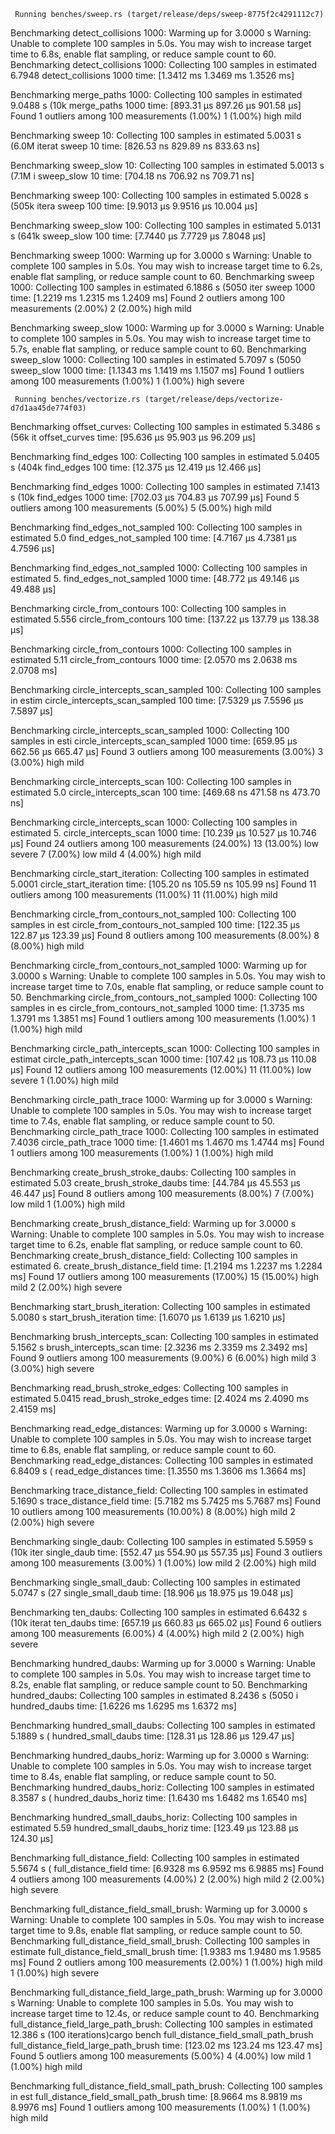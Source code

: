      Running benches/sweep.rs (target/release/deps/sweep-8775f2c4291112c7)
Benchmarking detect_collisions 1000: Warming up for 3.0000 s
Warning: Unable to complete 100 samples in 5.0s. You may wish to increase target time to 6.8s, enable flat sampling, or reduce sample count to 60.
Benchmarking detect_collisions 1000: Collecting 100 samples in estimated 6.7948
detect_collisions 1000  time:   [1.3412 ms 1.3469 ms 1.3526 ms]

Benchmarking merge_paths 1000: Collecting 100 samples in estimated 9.0488 s (10k
merge_paths 1000        time:   [893.31 µs 897.26 µs 901.58 µs]
Found 1 outliers among 100 measurements (1.00%)
  1 (1.00%) high mild

Benchmarking sweep 10: Collecting 100 samples in estimated 5.0031 s (6.0M iterat
sweep 10                time:   [826.53 ns 829.89 ns 833.63 ns]

Benchmarking sweep_slow 10: Collecting 100 samples in estimated 5.0013 s (7.1M i
sweep_slow 10           time:   [704.18 ns 706.92 ns 709.71 ns]

Benchmarking sweep 100: Collecting 100 samples in estimated 5.0028 s (505k itera
sweep 100               time:   [9.9013 µs 9.9516 µs 10.004 µs]

Benchmarking sweep_slow 100: Collecting 100 samples in estimated 5.0131 s (641k
sweep_slow 100          time:   [7.7440 µs 7.7729 µs 7.8048 µs]

Benchmarking sweep 1000: Warming up for 3.0000 s
Warning: Unable to complete 100 samples in 5.0s. You may wish to increase target time to 6.2s, enable flat sampling, or reduce sample count to 60.
Benchmarking sweep 1000: Collecting 100 samples in estimated 6.1886 s (5050 iter
sweep 1000              time:   [1.2219 ms 1.2315 ms 1.2409 ms]
Found 2 outliers among 100 measurements (2.00%)
  2 (2.00%) high mild

Benchmarking sweep_slow 1000: Warming up for 3.0000 s
Warning: Unable to complete 100 samples in 5.0s. You may wish to increase target time to 5.7s, enable flat sampling, or reduce sample count to 60.
Benchmarking sweep_slow 1000: Collecting 100 samples in estimated 5.7097 s (5050
sweep_slow 1000         time:   [1.1343 ms 1.1419 ms 1.1507 ms]
Found 1 outliers among 100 measurements (1.00%)
  1 (1.00%) high severe

     Running benches/vectorize.rs (target/release/deps/vectorize-d7d1aa45de774f03)
Benchmarking offset_curves: Collecting 100 samples in estimated 5.3486 s (56k it
offset_curves           time:   [95.636 µs 95.903 µs 96.209 µs]

Benchmarking find_edges 100: Collecting 100 samples in estimated 5.0405 s (404k
find_edges 100          time:   [12.375 µs 12.419 µs 12.466 µs]

Benchmarking find_edges 1000: Collecting 100 samples in estimated 7.1413 s (10k
find_edges 1000         time:   [702.03 µs 704.83 µs 707.99 µs]
Found 5 outliers among 100 measurements (5.00%)
  5 (5.00%) high mild

Benchmarking find_edges_not_sampled 100: Collecting 100 samples in estimated 5.0
find_edges_not_sampled 100
                        time:   [4.7167 µs 4.7381 µs 4.7596 µs]

Benchmarking find_edges_not_sampled 1000: Collecting 100 samples in estimated 5.
find_edges_not_sampled 1000
                        time:   [48.772 µs 49.146 µs 49.488 µs]

Benchmarking circle_from_contours 100: Collecting 100 samples in estimated 5.556
circle_from_contours 100
                        time:   [137.22 µs 137.79 µs 138.38 µs]

Benchmarking circle_from_contours 1000: Collecting 100 samples in estimated 5.11
circle_from_contours 1000
                        time:   [2.0570 ms 2.0638 ms 2.0708 ms]

Benchmarking circle_intercepts_scan_sampled 100: Collecting 100 samples in estim
circle_intercepts_scan_sampled 100
                        time:   [7.5329 µs 7.5596 µs 7.5897 µs]

Benchmarking circle_intercepts_scan_sampled 1000: Collecting 100 samples in esti
circle_intercepts_scan_sampled 1000
                        time:   [659.95 µs 662.56 µs 665.47 µs]
Found 3 outliers among 100 measurements (3.00%)
  3 (3.00%) high mild

Benchmarking circle_intercepts_scan 100: Collecting 100 samples in estimated 5.0
circle_intercepts_scan 100
                        time:   [469.68 ns 471.58 ns 473.70 ns]

Benchmarking circle_intercepts_scan 1000: Collecting 100 samples in estimated 5.
circle_intercepts_scan 1000
                        time:   [10.239 µs 10.527 µs 10.746 µs]
Found 24 outliers among 100 measurements (24.00%)
  13 (13.00%) low severe
  7 (7.00%) low mild
  4 (4.00%) high mild

Benchmarking circle_start_iteration: Collecting 100 samples in estimated 5.0001
circle_start_iteration  time:   [105.20 ns 105.59 ns 105.99 ns]
Found 11 outliers among 100 measurements (11.00%)
  11 (11.00%) high mild

Benchmarking circle_from_contours_not_sampled 100: Collecting 100 samples in est
circle_from_contours_not_sampled 100
                        time:   [122.35 µs 122.87 µs 123.39 µs]
Found 8 outliers among 100 measurements (8.00%)
  8 (8.00%) high mild

Benchmarking circle_from_contours_not_sampled 1000: Warming up for 3.0000 s
Warning: Unable to complete 100 samples in 5.0s. You may wish to increase target time to 7.0s, enable flat sampling, or reduce sample count to 50.
Benchmarking circle_from_contours_not_sampled 1000: Collecting 100 samples in es
circle_from_contours_not_sampled 1000
                        time:   [1.3735 ms 1.3791 ms 1.3851 ms]
Found 1 outliers among 100 measurements (1.00%)
  1 (1.00%) high mild

Benchmarking circle_path_intercepts_scan 1000: Collecting 100 samples in estimat
circle_path_intercepts_scan 1000
                        time:   [107.42 µs 108.73 µs 110.08 µs]
Found 12 outliers among 100 measurements (12.00%)
  11 (11.00%) low severe
  1 (1.00%) high mild

Benchmarking circle_path_trace 1000: Warming up for 3.0000 s
Warning: Unable to complete 100 samples in 5.0s. You may wish to increase target time to 7.4s, enable flat sampling, or reduce sample count to 50.
Benchmarking circle_path_trace 1000: Collecting 100 samples in estimated 7.4036
circle_path_trace 1000  time:   [1.4601 ms 1.4670 ms 1.4744 ms]
Found 1 outliers among 100 measurements (1.00%)
  1 (1.00%) high mild

Benchmarking create_brush_stroke_daubs: Collecting 100 samples in estimated 5.03
create_brush_stroke_daubs
                        time:   [44.784 µs 45.553 µs 46.447 µs]
Found 8 outliers among 100 measurements (8.00%)
  7 (7.00%) low mild
  1 (1.00%) high mild

Benchmarking create_brush_distance_field: Warming up for 3.0000 s
Warning: Unable to complete 100 samples in 5.0s. You may wish to increase target time to 6.2s, enable flat sampling, or reduce sample count to 60.
Benchmarking create_brush_distance_field: Collecting 100 samples in estimated 6.
create_brush_distance_field
                        time:   [1.2194 ms 1.2237 ms 1.2284 ms]
Found 17 outliers among 100 measurements (17.00%)
  15 (15.00%) high mild
  2 (2.00%) high severe

Benchmarking start_brush_iteration: Collecting 100 samples in estimated 5.0080 s
start_brush_iteration   time:   [1.6070 µs 1.6139 µs 1.6210 µs]

Benchmarking brush_intercepts_scan: Collecting 100 samples in estimated 5.1562 s
brush_intercepts_scan   time:   [2.3236 ms 2.3359 ms 2.3492 ms]
Found 9 outliers among 100 measurements (9.00%)
  6 (6.00%) high mild
  3 (3.00%) high severe

Benchmarking read_brush_stroke_edges: Collecting 100 samples in estimated 5.0415
read_brush_stroke_edges time:   [2.4024 ms 2.4090 ms 2.4159 ms]

Benchmarking read_edge_distances: Warming up for 3.0000 s
Warning: Unable to complete 100 samples in 5.0s. You may wish to increase target time to 6.8s, enable flat sampling, or reduce sample count to 60.
Benchmarking read_edge_distances: Collecting 100 samples in estimated 6.8409 s (
read_edge_distances     time:   [1.3550 ms 1.3606 ms 1.3664 ms]

Benchmarking trace_distance_field: Collecting 100 samples in estimated 5.1690 s
trace_distance_field    time:   [5.7182 ms 5.7425 ms 5.7687 ms]
Found 10 outliers among 100 measurements (10.00%)
  8 (8.00%) high mild
  2 (2.00%) high severe

Benchmarking single_daub: Collecting 100 samples in estimated 5.5959 s (10k iter
single_daub             time:   [552.47 µs 554.90 µs 557.35 µs]
Found 3 outliers among 100 measurements (3.00%)
  1 (1.00%) low mild
  2 (2.00%) high mild

Benchmarking single_small_daub: Collecting 100 samples in estimated 5.0747 s (27
single_small_daub       time:   [18.906 µs 18.975 µs 19.048 µs]

Benchmarking ten_daubs: Collecting 100 samples in estimated 6.6432 s (10k iterat
ten_daubs               time:   [657.19 µs 660.83 µs 665.02 µs]
Found 6 outliers among 100 measurements (6.00%)
  4 (4.00%) high mild
  2 (2.00%) high severe

Benchmarking hundred_daubs: Warming up for 3.0000 s
Warning: Unable to complete 100 samples in 5.0s. You may wish to increase target time to 8.2s, enable flat sampling, or reduce sample count to 50.
Benchmarking hundred_daubs: Collecting 100 samples in estimated 8.2436 s (5050 i
hundred_daubs           time:   [1.6226 ms 1.6295 ms 1.6372 ms]

Benchmarking hundred_small_daubs: Collecting 100 samples in estimated 5.1889 s (
hundred_small_daubs     time:   [128.31 µs 128.86 µs 129.47 µs]

Benchmarking hundred_daubs_horiz: Warming up for 3.0000 s
Warning: Unable to complete 100 samples in 5.0s. You may wish to increase target time to 8.4s, enable flat sampling, or reduce sample count to 50.
Benchmarking hundred_daubs_horiz: Collecting 100 samples in estimated 8.3587 s (
hundred_daubs_horiz     time:   [1.6430 ms 1.6482 ms 1.6540 ms]

Benchmarking hundred_small_daubs_horiz: Collecting 100 samples in estimated 5.59
hundred_small_daubs_horiz
                        time:   [123.49 µs 123.88 µs 124.30 µs]

Benchmarking full_distance_field: Collecting 100 samples in estimated 5.5674 s (
full_distance_field     time:   [6.9328 ms 6.9592 ms 6.9885 ms]
Found 4 outliers among 100 measurements (4.00%)
  2 (2.00%) high mild
  2 (2.00%) high severe

Benchmarking full_distance_field_small_brush: Warming up for 3.0000 s
Warning: Unable to complete 100 samples in 5.0s. You may wish to increase target time to 9.8s, enable flat sampling, or reduce sample count to 50.
Benchmarking full_distance_field_small_brush: Collecting 100 samples in estimate
full_distance_field_small_brush
                        time:   [1.9383 ms 1.9480 ms 1.9585 ms]
Found 2 outliers among 100 measurements (2.00%)
  1 (1.00%) high mild
  1 (1.00%) high severe

Benchmarking full_distance_field_large_path_brush: Warming up for 3.0000 s
Warning: Unable to complete 100 samples in 5.0s. You may wish to increase target time to 12.4s, or reduce sample count to 40.
Benchmarking full_distance_field_large_path_brush: Collecting 100 samples in estimated 12.386 s (100 iterations)cargo bench full_distance_field_small_path_brush
full_distance_field_large_path_brush
                        time:   [123.02 ms 123.24 ms 123.47 ms]
Found 5 outliers among 100 measurements (5.00%)
  4 (4.00%) low mild
  1 (1.00%) high mild

Benchmarking full_distance_field_small_path_brush: Collecting 100 samples in est
full_distance_field_small_path_brush
                        time:   [8.9664 ms 8.9819 ms 8.9976 ms]
Found 1 outliers among 100 measurements (1.00%)
  1 (1.00%) high mild
